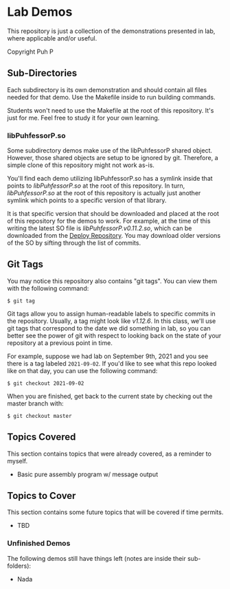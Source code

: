 
# Lab Demos

This repository is just a collection of the demonstrations presented in lab, where applicable and/or useful.

Copyright Puh P

## Sub-Directories

Each subdirectory is its own demonstration and should contain all files needed for that demo. Use the Makefile inside to run building commands.

Students won't need to use the Makefile at the root of this repository. It's just for me. Feel free to study it for your own learning.

### libPuhfessorP.so

Some subdirectory demos make use of the libPuhfessorP shared object. However, those shared objects are setup to be ignored by git. Therefore, a simple clone of this repository might not work as-is.

You'll find each demo utilizing libPuhfessorP.so has a symlink inside that points to *libPuhfessorP.so* at the root of this repository. In turn, *libPuhfessorP.so* at the root of this repository is actually just another symlink which points to a specific version of that library.

It is that specific version that should be downloaded and placed at the root of this repository for the demos to work. For example, at the time of this writing the latest SO file is *libPuhfessorP.v0.11.2.so*, which can be downloaded from the [Deploy Repository](TODO). You may download older versions of the SO by sifting through the list of commits.

## Git Tags

You may notice this repository also contains "git tags". You can view them with the following command:

```console
$ git tag
```

Git tags allow you to assign human-readable labels to specific commits in the repository. Usually, a tag might look like *v1.12.6*. In this class, we'll use git tags that correspond to the date we did something in lab, so you can better see the power of git with respect to looking back on the state of your repository at a previous point in time.

For example, suppose we had lab on September 9th, 2021 and you see there is a tag labeled `2021-09-02`. If you'd like to see what this repo looked like on that day, you can use the following command:

```console
$ git checkout 2021-09-02
```

When you are finished, get back to the current state by checking out the master branch with:

```console
$ git checkout master
```

## Topics Covered

This section contains topics that were already covered, as a reminder to myself.

* Basic pure assembly program w/ message output

## Topics to Cover

This section contains some future topics that will be covered if time permits.

* TBD

### Unfinished Demos

The following demos still have things left (notes are inside their sub-folders):

* Nada








